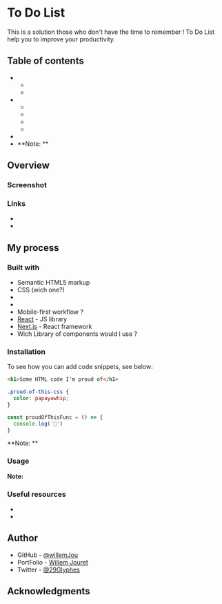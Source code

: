 # To Do List

This is a solution those who don't have the time to remember ! To Do List help you to improve your productivity.

## Table of contents

- -
  -
- -
  -
  -
  -
-
- **Note: **

## Overview

### Screenshot

### Links

-
-

## My process

### Built with

- Semantic HTML5 markup
- CSS (wich one?)
-
-
- Mobile-first workflow ?
- [React](https://reactjs.org/) - JS library
- [Next.js](https://nextjs.org/) - React framework
- Wich Library of components would I use ?

### Installation

To see how you can add code snippets, see below:

```html
<h1>Some HTML code I'm proud of</h1>
```

```css
.proud-of-this-css {
  color: papayawhip;
}
```

```js
const proudOfThisFunc = () => {
  console.log('🎉')
}
```

**Note: **

### Usage

**Note:**

### Useful resources

-
-

## Author

- GitHub - [@willemJou](https://github.com/WillemJou)
- PortFolio - [Willem Jouret](https://willemjou.github.io/my-portfolio/)
- Twitter - [@29Glyphes](https://twitter.com/29Glyphes)

## Acknowledgments
